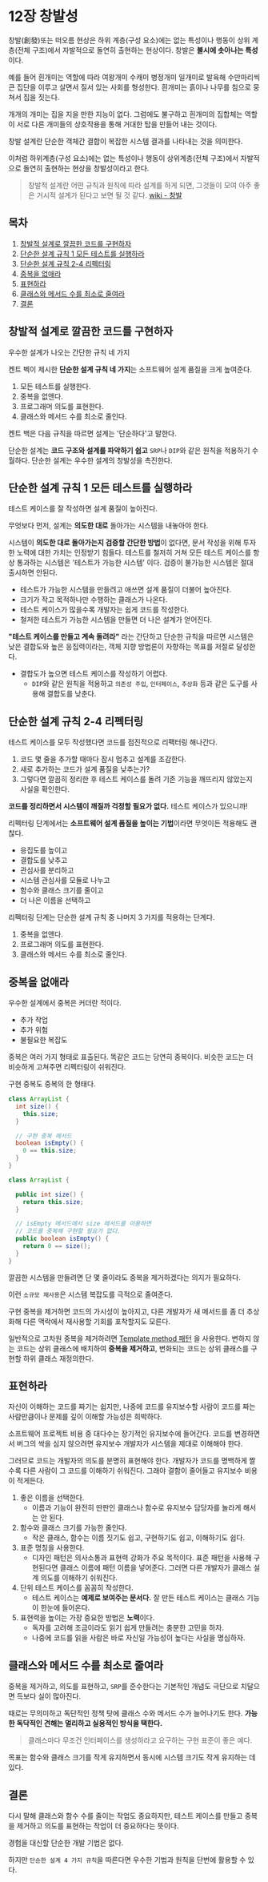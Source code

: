 # 12장 창발성

창발(創發)또는 떠오름 현상은 하위 계층(구성 요소)에는 없는 특성이나 행동이
상위 계층(전체 구조)에서 자발적으로 돌연히 출현하는 현상이다. 창발은 **불시에 솟아나는 특성** 이다.

예를 들어 흰개미는 역할에 따라 여왕개미 수캐미 병정개미 일개미로 발육해 수만마리씩 큰 집단을 이루고 살면서 질서 있는 사회를 형성한다. 흰개미는 흙이나 나무를 침으로 뭉쳐서 집을 짓는다.

개개의 개미는 집을 지을 만한 지능이 없다. 그럼에도 불구하고 흰개미의 집합체는 역할이 서로 다른 개미들의 상호작용을 통해 거대한 탑을 만들어 내는 것이다.

창발 설계란 단순한 객체간 결합이 복잡한 시스템 결과를 나타내는 것을 의미한다.

이처럼 하위계층(구성 요소)에는 없는 특성이나 행동이 상위계층(전체 구조)에서 자발적으로 돌연히 출현하는 현상을 창발성이라고 한다.

> 창발적 설계란 어떤 규칙과 원칙에 따라 설계를 하게 되면, 그것들이 모여 아주 좋은 거시적 설계가 된다고 보면 될 것 같다.
> [wiki - 창발](https://ko.wikipedia.org/wiki/%EC%B0%BD%EB%B0%9C)

## 목차

1. [창발적 설계로 깔끔한 코드를 구현하자](#창발적-설계로-깔끔한-코드를-구현하자)
2. [단순한 설계 규칙 1 모든 테스트를 실행하라](#단순한-설계-규칙-1-모든-테스트를-실행하라)
3. [단순한 설계 규칙 2-4 리펙터링](#단순한-설계-규칙-2-4-리펙터링)
4. [중복을 없애라](#중복을-없애라)
5. [표현하라](#표현하라)
6. [클래스와 메서드 수를 최소로 줄여라](#클래스와-메서드-수를-최소로-줄여라)
7. [결론](#결론)

## 창발적 설계로 깔끔한 코드를 구현하자

우수한 설계가 나오는 간단한 규칙 네 가지

켄트 벡이 제시한 **단순한 설계 규칙 네 가지**는 소프트웨어 설계 품질을 크게 높여준다.

1. 모든 테스트를 실행한다.
2. 중복을 없앤다.
3. 프로그래머 의도를 표현한다.
4. 클래스와 메서드 수를 최소로 줄인다.

켄트 백은 다음 규칙을 따르면 설계는 '단순하다'고 말한다.

단순한 설계는 **코드 구조와 설계를 파악하기 쉽고** `SRP`나 `DIP`와 같은 원칙을 적용하기 수월하다. 단순한 설계는 우수한 설계의 창발성을 촉진한다.

## 단순한 설계 규칙 1 모든 테스트를 실행하라

테스트 케이스를 잘 작성하면 설계 품질이 높아진다.

무엇보다 먼저, 설계는 **의도한 대로** 돌아가는 시스템을 내놓아야 한다.

시스템이 **의도한 대로 돌아가는지 검증할 간단한 방법**이 없다면, 문서 작성을 위해 투자한 노력에 대한 가치는 인정받기 힘들다. 테스트를 철저히 거쳐 모든 테스트 케이스를 항상 통과하는 시스템은 '테스트가 가능한 시스템' 이다. 검증이 불가능한 시스템은 절대 출시하면 안된다.

- 테스트가 가능한 시스템을 만들려고 애쓰면 설계 품질이 더불어 높아진다.
- 크기가 작고 목적하나만 수행하는 클래스가 나온다.
- 테스트 케이스가 많을수록 개발자는 쉽게 코드를 작성한다.
- 철저한 테스트가 가능한 시스템을 만들면 더 나은 설계가 얻어진다.

**"테스트 케이스를 만들고 계속 돌려라"** 라는 간단하고 단순한 규칙을 따르면 시스템은 낮은 결합도와 높은 응집력이라는, 객체 지향 방법론이 자향하는 목표를 저절로 달성한다.

- 결합도가 높으면 테스트 케이스를 작성하기 어렵다.
   - `DIP`와 같은 원칙을 적용하고 `의존성 주입`, `인터페이스`, `추상화` 등과 같은 도구를 사용해 결합도를 낮춘다.

## 단순한 설계 규칙 2-4 리펙터링

테스트 케이스를 모두 작성했다면 코드를 점진적으로 리팩터링 해나간다.

1. 코드 몇 줄을 추가할 때마다 잠시 멈추고 설계를 조감한다.
2. 새로 추가하는 코드가 설계 품질을 낮추는가?
3. 그렇다면 깔끔히 정리한 후 테스트 케이스를 돌려 기존 기능을 깨뜨리지 않았는지 사실을 확인한다.

**코드를 정리하면서 시스템이 깨질까 걱정할 필요가 없다.** 테스트 케이스가 있으니까!

리펙터링 단계에서는 **소프트웨어 설계 품질을 높이는 기법**이라면 무엇이든 적용해도 괜찮다.

- 응집도를 높이고
- 결합도를 낮추고
- 관심사를 분리하고
- 시스템 관심사를 모듈로 나누고
- 함수와 클래스 크기를 줄이고
- 더 나은 이름을 선택하고

리펙터링 단계는 단순한 설계 규칙 중 나머지 3 가지를 적용하는 단계다.

1. 중복을 없앤다.
2. 프로그래머 의도를 표현한다.
3. 클래스와 메서드 수를 최소로 줄인다.

## 중복을 없애라

우수한 설계에서 중복은 커더란 적이다.

- 추가 작업
- 추가 위험
- 불필요한 복잡도

중복은 여러 가지 형태로 표출된다. 똑같은 코드는 당연히 중복이다. 비슷한 코드는 더 비슷하게 고쳐주면 리펙터링이 쉬워진다.

구현 중복도 중복의 한 형태다.

```java
class ArrayList {
  int size() {
    this.size;
  }

  // 구현 중복 메서드
  boolean isEmpty() {
    0 == this.size;
  }
}

class ArrayList {

  public int size() {
    return this.size;
  }

  // isEmpty 메서드에서 size 메서드를 이용하면 
  // 코드를 중복해 구현할 필요가 없다.
  public boolean isEmpty() {
    return 0 == size();
  }
}
```

깔끔한 시스템을 만들려면 단 몇 줄이라도 중복을 제거하겠다는 의지가 필요하다.

이런 `소규모 재사용`은 시스템 복잡도를 극적으로 줄여준다.

구현 중복을 제거하면 코드의 가시성이 높아지고, 다른 개발자가 새 메서드를 좀 더 추상화해 다른 맥락에서 재사용할 기회를 포착할지도 모른다.

일반적으로 고차원 중복을 제거하려면 [Template method 패턴](https://refactoring.guru/design-patterns/template-method) 을 사용한다. 변하지 않는 코드는 상위 클래스에 배치하여 **중복을 제거하고**, 변화되는 코드는 상위 클래스를 구현할 하위 클래스 재정의한다.

## 표현하라

자신이 이해하는 코드를 짜기는 쉽지만, 나중에 코드를 유지보수할 사람이 코드를 짜는 사람만큼이나 문제를 깊이 이해할 가능성은 희박하다.

소프트웨어 프로젝트 비용 중 대다수는 장기적인 유지보수에 들어간다. 코드를 변경하면서 버그의 싹을 심지 않으려면 유지보수 개발자가 시스템을 제대로 이해해야 한다.

그러므로 코드는 개발자의 의도를 분명히 표현해야 한다. 개발자가 코드를 명백하게 짤수록 다른 사람이 그 코드를 이해하기 쉬워진다. 그래야 결함이 줄어들고 유지보수 비용이 적게든다.

1. 좋은 이름을 선택한다.
   - 이름과 기능이 완전히 딴판인 클래스나 함수로 유지보수 담당자를 놀라게 해서는 안 된다.
2. 함수와 클래스 크기를 가능한 줄인다.
   - 작은 클래스, 함수는 이름 짓기도 쉽고, 구현하기도 쉽고, 이해하기도 쉽다.
3. 표준 명칭을 사용한다.
   - 디자인 패턴은 의사소통과 표현력 강화가 주요 목적이다. 표준 패턴을 사용해 구현된다면 클래스 이름에 패턴 이름을 넣어준다. 그러면 다른 개발자가 클래스 설계 의도를 이해하기 쉬워진다.
4. 단위 테스트 케이스를 꼼꼼히 작성한다.
   - 테스트 케이스는 **예제로 보여주는 문서다.** 잘 만든 테스트 케이스는 클래스 기능이 한눈에 들어온다.
5. 표현력을 높이는 가장 중요한 방법은 **노력**이다.
   - 독자를 고려해 조금이라도 읽기 쉽게 만들려는 충분한 고민을 하자.
   - 나중에 코드를 읽을 사람은 바로 자신일 가능성이 높다는 사실을 명심하자.

## 클래스와 메서드 수를 최소로 줄여라

중복을 제거하고, 의도를 표현하고, `SRP`를 준수한다는 기본적인 개념도 극단으로 치달으면 득보다 실이 많아진다.

때로는 무의미하고 독단적인 정책 탓에 클래스 수와 메서드 수가 늘어나기도 한다. **가능한 독닥적인 견해는 멀리하고 실용적인 방식을 택한다.**

> 클래스마다 무조건 인터페이스를 생성하라고 요구하는 구현 표준이 좋은 예다.

목표는 함수와 클래스 크기를 작게 유지하면서 동시에 시스템 크기도 작게 유지하는 데 있다.

## 결론

다시 말해 클래스와 함수 수를 줄이는 작업도 중요하지만, 테스트 케이스를 만들고 중복을 제거하고 의도를 표현하는 작업이 더 중요하다는 뜻이다.

경험을 대신할 단순한 개발 기법은 없다.

하지만 `단순한 설계 4 가지 규칙`을 따른다면 우수한 기법과 원칙을 단번에 활용할 수 있다.